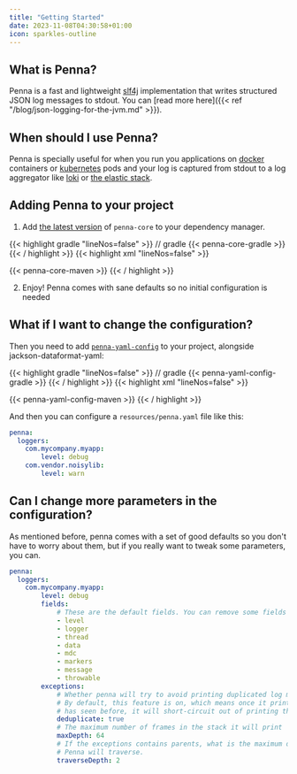 ```yaml
---
title: "Getting Started"
date: 2023-11-08T04:30:58+01:00
icon: sparkles-outline
---
```


## What is Penna?
Penna is a fast and lightweight [slf4j](https://www.slf4j.org/) implementation that writes structured JSON log messages to stdout.
You can [read more here]({{< ref "/blog/json-logging-for-the-jvm.md" >}}).

## When should I use Penna?
Penna is specially useful for when you run you applications on [docker](https://www.docker.com/) containers or [kubernetes](https://kubernetes.io/) pods and your log is captured from stdout to a log aggregator like [loki](https://grafana.com/oss/loki/) or [the elastic stack](https://www.elastic.co/elastic-stack/).

## Adding Penna to your project

1. Add [the latest version](https://central.sonatype.com/artifact/com.hkupty.penna/penna-core/overview) of `penna-core` to your dependency manager.

{{< highlight gradle "lineNos=false" >}}
// gradle
{{< penna-core-gradle >}}
{{< / highlight >}}
{{< highlight xml "lineNos=false" >}}
<!-- maven -->
{{< penna-core-maven >}}
{{< / highlight >}}

2. Enjoy! Penna comes with sane defaults so no initial configuration is needed

## What if I want to change the configuration?

Then you need to add [`penna-yaml-config`](https://central.sonatype.com/artifact/com.hkupty.penna/penna-yaml-config/0.7.0) to your project, alongside jackson-dataformat-yaml:

{{< highlight gradle "lineNos=false" >}}
// gradle
{{< penna-yaml-config-gradle >}}
{{< / highlight >}}
{{< highlight xml "lineNos=false" >}}
<!-- maven -->
{{< penna-yaml-config-maven >}}
{{< / highlight >}}

And then you can configure a `resources/penna.yaml` file like this:
```yaml
penna:
  loggers:
    com.mycompany.myapp:
        level: debug
    com.vendor.noisylib:
        level: warn
```
<!--more-->

## Can I change more parameters in the configuration?

As mentioned before, penna comes with a set of good defaults so you don't have to worry about them, but if you
really want to tweak some parameters, you can.
```yaml
penna:
  loggers:
    com.mycompany.myapp:
        level: debug
        fields:
            # These are the default fields. You can remove some fields if you want to
            - level
            - logger
            - thread
            - data
            - mdc
            - markers
            - message
            - throwable
        exceptions:
            # Whether penna will try to avoid printing duplicated log messages.
            # By default, this feature is on, which means once it prints a log message it
            # has seen before, it will short-circuit out of printing that stack trace
            deduplicate: true
            # The maximum number of frames in the stack it will print
            maxDepth: 64
            # If the exceptions contains parents, what is the maximum depth
            # Penna will traverse.
            traverseDepth: 2
```
